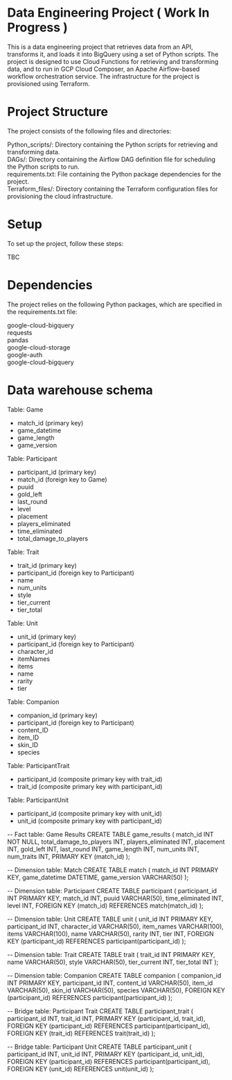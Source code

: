 # Data Engineering Project ( Work In Progress ) 
This is a data engineering project that retrieves data from an API, transforms it, and loads it into BigQuery using a set of Python scripts. The project is designed to use Cloud Functions for retrieving and transforming data, and to run in GCP Cloud Composer, an Apache Airflow-based workflow orchestration service. The infrastructure for the project is provisioned using Terraform.

# Project Structure
The project consists of the following files and directories:

Python_scripts/: Directory containing the Python scripts for retrieving and transforming data. <br>
DAGs/: Directory containing the Airflow DAG definition file for scheduling the Python scripts to run. <br>
requirements.txt: File containing the Python package dependencies for the project. <br>
Terraform_files/: Directory containing the Terraform configuration files for provisioning the cloud infrastructure. <br>

# Setup
To set up the project, follow these steps:

TBC 

# Dependencies
The project relies on the following Python packages, which are specified in the requirements.txt file:

google-cloud-bigquery <br>
requests <br>
pandas <br>
google-cloud-storage <br>
google-auth <br>
google-cloud-bigquery <br>



# Data warehouse schema

Table: Game
- match_id (primary key)
- game_datetime
- game_length
- game_version

Table: Participant
- participant_id (primary key)
- match_id (foreign key to Game)
- puuid
- gold_left
- last_round
- level
- placement
- players_eliminated
- time_eliminated
- total_damage_to_players

Table: Trait
- trait_id (primary key)
- participant_id (foreign key to Participant)
- name
- num_units
- style
- tier_current
- tier_total

Table: Unit
- unit_id (primary key)
- participant_id (foreign key to Participant)
- character_id
- itemNames
- items
- name
- rarity
- tier

Table: Companion
- companion_id (primary key)
- participant_id (foreign key to Participant)
- content_ID
- item_ID
- skin_ID
- species

Table: ParticipantTrait
- participant_id (composite primary key with trait_id)
- trait_id (composite primary key with participant_id)

Table: ParticipantUnit
- participant_id (composite primary key with unit_id)
- unit_id (composite primary key with participant_id)




-- Fact table: Game Results
CREATE TABLE game_results (
    match_id INT NOT NULL,
    total_damage_to_players INT,
    players_eliminated INT,
    placement INT,
    gold_left INT,
    last_round INT,
    game_length INT,
    num_units INT,
    num_traits INT,
    PRIMARY KEY (match_id)
);

-- Dimension table: Match
CREATE TABLE match (
    match_id INT PRIMARY KEY,
    game_datetime DATETIME,
    game_version VARCHAR(50)
);

-- Dimension table: Participant
CREATE TABLE participant (
    participant_id INT PRIMARY KEY,
    match_id INT,
    puuid VARCHAR(50),
    time_eliminated INT,
    level INT,
    FOREIGN KEY (match_id) REFERENCES match(match_id)
);

-- Dimension table: Unit
CREATE TABLE unit (
    unit_id INT PRIMARY KEY,
    participant_id INT,
    character_id VARCHAR(50),
    item_names VARCHAR(100),
    items VARCHAR(100),
    name VARCHAR(50),
    rarity INT,
    tier INT,
    FOREIGN KEY (participant_id) REFERENCES participant(participant_id)
);

-- Dimension table: Trait
CREATE TABLE trait (
    trait_id INT PRIMARY KEY,
    name VARCHAR(50),
    style VARCHAR(50),
    tier_current INT,
    tier_total INT
);

-- Dimension table: Companion
CREATE TABLE companion (
    companion_id INT PRIMARY KEY,
    participant_id INT,
    content_id VARCHAR(50),
    item_id VARCHAR(50),
    skin_id VARCHAR(50),
    species VARCHAR(50),
    FOREIGN KEY (participant_id) REFERENCES participant(participant_id)
);

-- Bridge table: Participant Trait
CREATE TABLE participant_trait (
    participant_id INT,
    trait_id INT,
    PRIMARY KEY (participant_id, trait_id),
    FOREIGN KEY (participant_id) REFERENCES participant(participant_id),
    FOREIGN KEY (trait_id) REFERENCES trait(trait_id)
);

-- Bridge table: Participant Unit
CREATE TABLE participant_unit (
    participant_id INT,
    unit_id INT,
    PRIMARY KEY (participant_id, unit_id),
    FOREIGN KEY (participant_id) REFERENCES participant(participant_id),
    FOREIGN KEY (unit_id) REFERENCES unit(unit_id)
);
